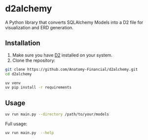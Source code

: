 # d2alchemy

A Python library that converts SQLAlchemy Models into a D2 file for visualization and ERD generation.

## Installation

1. Make sure you have [D2](https://d2lang.com/tour/install) installed on your system.
2. Clone the repository:

```bash
git clone https://github.com/Anatomy-Financial/d2alchemy.git
cd d2alchemy
```

```bash
uv venv
uv pip install -r requirements
```

## Usage

```bash
uv run main.py --directory /path/to/your/models
```

Full usage:

```bash
uv run main.py  --help
```
